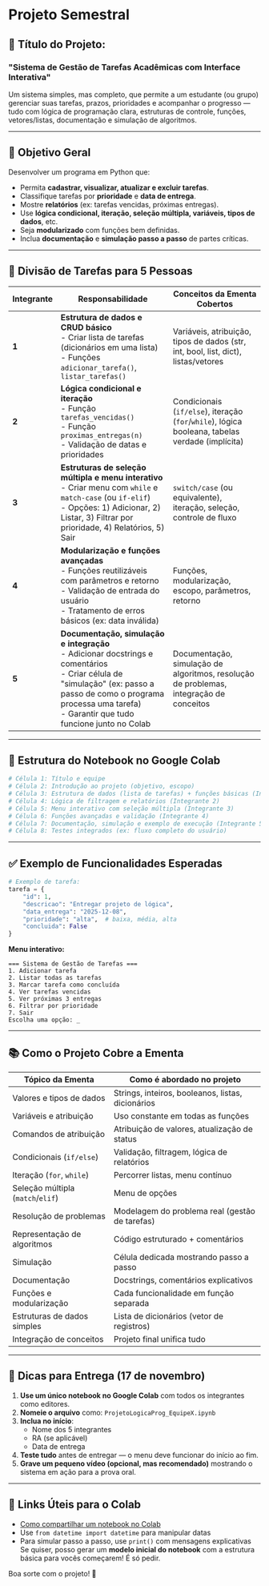 # Projeto Semestral

## 🎯 **Título do Projeto**:

### **"Sistema de Gestão de Tarefas Acadêmicas com Interface Interativa"**

Um sistema simples, mas completo, que permite a um estudante (ou grupo) gerenciar suas tarefas, prazos, prioridades e acompanhar o progresso — tudo com lógica de programação clara, estruturas de controle, funções, vetores/listas, documentação e simulação de algoritmos.

---

## 🧩 **Objetivo Geral**

Desenvolver um programa em Python que:

- Permita **cadastrar, visualizar, atualizar e excluir tarefas**.
- Classifique tarefas por **prioridade** e **data de entrega**.
- Mostre **relatórios** (ex: tarefas vencidas, próximas entregas).
- Use **lógica condicional, iteração, seleção múltipla, variáveis, tipos de dados**, etc.
- Seja **modularizado** com funções bem definidas.
- Inclua **documentação** e **simulação passo a passo** de partes críticas.

---

## 👥 **Divisão de Tarefas para 5 Pessoas**

| Integrante | Responsabilidade | Conceitos da Ementa Cobertos |
| --- | --- | --- |
| **1** | **Estrutura de dados e CRUD básico**<br>- Criar lista de tarefas (dicionários em uma lista)<br>- Funções `adicionar_tarefa()`, `listar_tarefas()` | Variáveis, atribuição, tipos de dados (str, int, bool, list, dict), listas/vetores |
| **2** | **Lógica condicional e iteração**<br>- Função `tarefas_vencidas()`<br>- Função `proximas_entregas(n)`<br>- Validação de datas e prioridades | Condicionais (`if/else`), iteração (`for`/`while`), lógica booleana, tabelas verdade (implícita) |
| **3** | **Estruturas de seleção múltipla e menu interativo**<br>- Criar menu com `while` e `match-case` (ou `if-elif`)<br>- Opções: 1) Adicionar, 2) Listar, 3) Filtrar por prioridade, 4) Relatórios, 5) Sair | `switch/case` (ou equivalente), iteração, seleção, controle de fluxo |
| **4** | **Modularização e funções avançadas**<br>- Funções reutilizáveis com parâmetros e retorno<br>- Validação de entrada do usuário<br>- Tratamento de erros básicos (ex: data inválida) | Funções, modularização, escopo, parâmetros, retorno |
| **5** | **Documentação, simulação e integração**<br>- Adicionar docstrings e comentários<br>- Criar célula de "simulação" (ex: passo a passo de como o programa processa uma tarefa)<br>- Garantir que tudo funcione junto no Colab | Documentação, simulação de algoritmos, resolução de problemas, integração de conceitos |

---

## 📁 **Estrutura do Notebook no Google Colab**

```python
# Célula 1: Título e equipe
# Célula 2: Introdução ao projeto (objetivo, escopo)
# Célula 3: Estrutura de dados (lista de tarefas) + funções básicas (Integrante 1)
# Célula 4: Lógica de filtragem e relatórios (Integrante 2)
# Célula 5: Menu interativo com seleção múltipla (Integrante 3)
# Célula 6: Funções avançadas e validação (Integrante 4)
# Célula 7: Documentação, simulação e exemplo de execução (Integrante 5)
# Célula 8: Testes integrados (ex: fluxo completo do usuário)
```

---

## ✅ **Exemplo de Funcionalidades Esperadas**

```python
# Exemplo de tarefa:
tarefa = {
    "id": 1,
    "descricao": "Entregar projeto de lógica",
    "data_entrega": "2025-12-08",
    "prioridade": "alta",  # baixa, média, alta
    "concluida": False
}
```

**Menu interativo:**

```
=== Sistema de Gestão de Tarefas ===
1. Adicionar tarefa
2. Listar todas as tarefas
3. Marcar tarefa como concluída
4. Ver tarefas vencidas
5. Ver próximas 3 entregas
6. Filtrar por prioridade
7. Sair
Escolha uma opção: _
```

---

## 📚 **Como o Projeto Cobre a Ementa**

| Tópico da Ementa | Como é abordado no projeto |
| --- | --- |
| Valores e tipos de dados | Strings, inteiros, booleanos, listas, dicionários |
| Variáveis e atribuição | Uso constante em todas as funções |
| Comandos de atribuição | Atribuição de valores, atualização de status |
| Condicionais (`if/else`) | Validação, filtragem, lógica de relatórios |
| Iteração (`for`, `while`) | Percorrer listas, menu contínuo |
| Seleção múltipla (`match`/`elif`) | Menu de opções |
| Resolução de problemas | Modelagem do problema real (gestão de tarefas) |
| Representação de algoritmos | Código estruturado + comentários |
| Simulação | Célula dedicada mostrando passo a passo |
| Documentação | Docstrings, comentários explicativos |
| Funções e modularização | Cada funcionalidade em função separada |
| Estruturas de dados simples | Lista de dicionários (vetor de registros) |
| Integração de conceitos | Projeto final unifica tudo |

---

## 📅 **Dicas para Entrega (17 de novembro)**

1. **Use um único notebook no Google Colab** com todos os integrantes como editores.
2. **Nomeie o arquivo** como: `ProjetoLogicaProg_EquipeX.ipynb`
3. **Inclua no início**:
    - Nome dos 5 integrantes
    - RA (se aplicável)
    - Data de entrega
4. **Teste tudo** antes de entregar — o menu deve funcionar do início ao fim.
5. **Grave um pequeno vídeo (opcional, mas recomendado)** mostrando o sistema em ação para a prova oral.

---

## 🔗 **Links Úteis para o Colab**

- [Como compartilhar um notebook no Colab](https://colab.research.google.com/)
- Use `from datetime import datetime` para manipular datas
- Para simular passo a passo, use `print()` com mensagens explicativas
Se quiser, posso gerar um **modelo inicial do notebook** com a estrutura básica para vocês começarem! É só pedir.

Boa sorte com o projeto! 🚀
